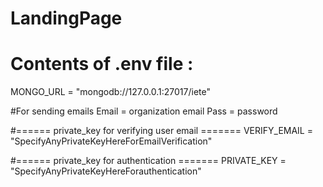﻿# LandingPage
# Contents of .env file :
MONGO_URL = "mongodb://127.0.0.1:27017/iete"

#For sending emails
Email = organization email
Pass = password

#====== private_key for verifying user email =======
VERIFY_EMAIL = "SpecifyAnyPrivateKeyHereForEmailVerification"

#====== private_key for authentication =======
PRIVATE_KEY = "SpecifyAnyPrivateKeyHereForauthentication"
